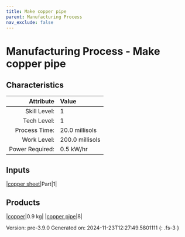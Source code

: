 ```yaml
---
title: Make copper pipe
parent: Manufacturing Process
nav_exclude: false
---
```

# Manufacturing Process - Make copper pipe


## Characteristics

| Attribute      | Value |
|--------:|:------|
|Skill Level:|1|
|Tech Level:|1|
|Process Time:|20.0 millisols|
|Work Level:|200.0 millisols|
|Power Required:|0.5 kW/hr|

## Inputs

|[copper sheet](../part/copper-sheet.html)|Part|1|

## Products

|[copper](../resource/copper.html)|0.9 kg|
|[copper pipe](../part/copper-pipe.html)|8|


Version: pre-3.9.0 Generated on: 2024-11-23T12:27:49.5801111
{: .fs-3 }

